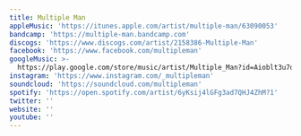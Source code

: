 ```yaml
---
title: Multiple Man
appleMusic: 'https://itunes.apple.com/artist/multiple-man/63090053'
bandcamp: 'https://multiple-man.bandcamp.com'
discogs: 'https://www.discogs.com/artist/2158386-Multiple-Man'
facebook: 'https://www.facebook.com/multipleman'
googleMusic: >-
  https://play.google.com/store/music/artist/Multiple_Man?id=Aioblt3u7q52fklhovoxchs5mf4
instagram: 'https://www.instagram.com/_multipleman'
soundcloud: 'https://soundcloud.com/multipleman'
spotify: 'https://open.spotify.com/artist/6yKsij4lGFg3ad7QHJ4ZhM?1'
twitter: ''
website: ''
youtube: ''
---
```

